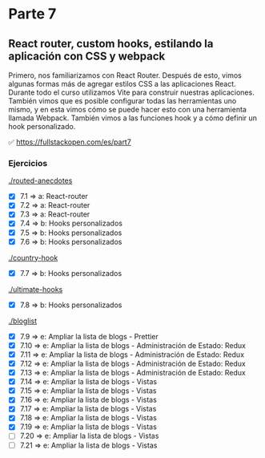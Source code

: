 # Parte 7

## React router, custom hooks, estilando la aplicación con CSS y webpack

Primero, nos familiarizamos con React Router. Después de esto, vimos algunas formas más de agregar estilos CSS a las aplicaciones React. Durante todo el curso utilizamos Vite para construir nuestras aplicaciones. También vimos que es posible configurar todas las herramientas uno mismo, y en esta vimos cómo se puede hacer esto con una herramienta llamada Webpack. También vimos a las funciones hook y a cómo definir un hook personalizado.

✅ https://fullstackopen.com/es/part7

### Ejercicios

[./routed-anecdotes](https://github.com/ignacioFernandezJeansalle/fullstackopen-part7/tree/main/routed-anecdotes)

- [x] 7.1 => a: React-router
- [x] 7.2 => a: React-router
- [x] 7.3 => a: React-router
- [x] 7.4 => b: Hooks personalizados
- [x] 7.5 => b: Hooks personalizados
- [x] 7.6 => b: Hooks personalizados

[./country-hook](https://github.com/ignacioFernandezJeansalle/fullstackopen-part7/tree/main/country-hook)

- [x] 7.7 => b: Hooks personalizados

[./ultimate-hooks](https://github.com/ignacioFernandezJeansalle/fullstackopen-part7/tree/main/ultimate-hooks)

- [x] 7.8 => b: Hooks personalizados

[./bloglist](https://github.com/ignacioFernandezJeansalle/fullstackopen-part7/tree/main/bloglist)

- [x] 7.9 => e: Ampliar la lista de blogs - Prettier
- [x] 7.10 => e: Ampliar la lista de blogs - Administración de Estado: Redux
- [x] 7.11 => e: Ampliar la lista de blogs - Administración de Estado: Redux
- [x] 7.12 => e: Ampliar la lista de blogs - Administración de Estado: Redux
- [x] 7.13 => e: Ampliar la lista de blogs - Administración de Estado: Redux
- [x] 7.14 => e: Ampliar la lista de blogs - Vistas
- [x] 7.15 => e: Ampliar la lista de blogs - Vistas
- [x] 7.16 => e: Ampliar la lista de blogs - Vistas
- [x] 7.17 => e: Ampliar la lista de blogs - Vistas
- [x] 7.18 => e: Ampliar la lista de blogs - Vistas
- [x] 7.19 => e: Ampliar la lista de blogs - Vistas
- [ ] 7.20 => e: Ampliar la lista de blogs - Vistas
- [ ] 7.21 => e: Ampliar la lista de blogs - Vistas
